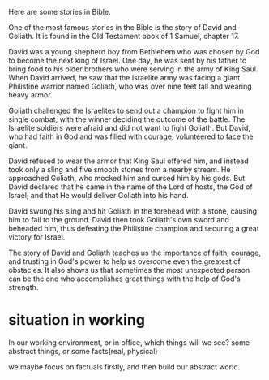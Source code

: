 Here are some stories in Bible.

One of the most famous stories in the Bible is the story of David and Goliath. It is found in the Old Testament book of 1 Samuel, chapter 17.

David was a young shepherd boy from Bethlehem who was chosen by God to become the next king of Israel. One day, he was sent by his father to bring food to his older brothers who were serving in the army of King Saul. When David arrived, he saw that the Israelite army was facing a giant Philistine warrior named Goliath, who was over nine feet tall and wearing heavy armor.

Goliath challenged the Israelites to send out a champion to fight him in single combat, with the winner deciding the outcome of the battle. The Israelite soldiers were afraid and did not want to fight Goliath. But David, who had faith in God and was filled with courage, volunteered to face the giant.

David refused to wear the armor that King Saul offered him, and instead took only a sling and five smooth stones from a nearby stream. He approached Goliath, who mocked him and cursed him by his gods. But David declared that he came in the name of the Lord of hosts, the God of Israel, and that He would deliver Goliath into his hand.

David swung his sling and hit Goliath in the forehead with a stone, causing him to fall to the ground. David then took Goliath's own sword and beheaded him, thus defeating the Philistine champion and securing a great victory for Israel.

The story of David and Goliath teaches us the importance of faith, courage, and trusting in God's power to help us overcome even the greatest of obstacles. It also shows us that sometimes the most unexpected person can be the one who accomplishes great things with the help of God's strength.

# situation in working
In our working environment, or in office, which things will we see?
some abstract things, or some facts(real, physical)

we maybe focus on factuals firstly, and then build our abstract world.